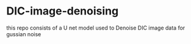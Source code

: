 # DIC-image-denoising
this repo consists of a U net model used to Denoise DIC image data for gussian noise
